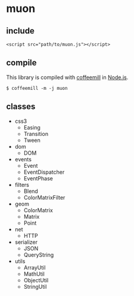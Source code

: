 # muon

## include

    <script src="path/to/muon.js"></script>

## compile

This library is compiled with [coffeemill](https://github.com/minodisk/coffeemill) in [Node.js](http://nodejs.org/).

    $ coffeemill -m -j muon

## classes

* css3
    * Easing
    * Transition
    * Tween
* dom
    * DOM
* events
    * Event
    * EventDispatcher
    * EventPhase
* filters
    * Blend
    * ColorMatrixFilter
* geom
    * ColorMatrix
    * Matrix
    * Point
* net
    * HTTP
* serializer
    * JSON
    * QueryString
* utils
    * ArrayUtil
    * MathUtil
    * ObjectUtil
    * StringUtil
